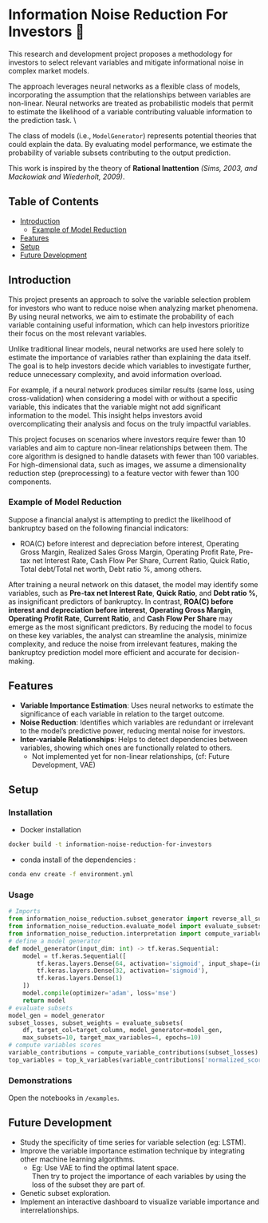 # Information Noise Reduction For Investors 🏦

This research and development project proposes a methodology for investors to select relevant variables and mitigate informational noise in complex market models. 

The approach leverages neural networks as a flexible class of models, incorporating the assumption that the relationships between variables are non-linear. Neural networks are treated as probabilistic models that permit to estimate the likelihood of a variable contributing valuable information to the prediction task. \

The class of models (i.e., ``ModelGenerator``) represents potential theories that could explain the data. By evaluating model performance, we estimate the probability of variable subsets contributing to the output prediction.

This work is inspired by the theory of **Rational Inattention** *(Sims, 2003, and Mackowiak and Wiederholt, 2009)*.

## Table of Contents

- [Introduction](#introduction)
    - [Example of Model Reduction](#example-of-model-reduction)
- [Features](#features)
- [Setup](#setup)
- [Future Development](#future-development)

## Introduction

This project presents an approach to solve the variable selection problem for investors who want to reduce noise when analyzing market phenomena. By using neural networks, we aim to estimate the probability of each variable containing useful information, which can help investors prioritize their focus on the most relevant variables. 

Unlike traditional linear models, neural networks are used here solely to estimate the importance of variables rather than explaining the data itself. The goal is to help investors decide which variables to investigate further, reduce unnecessary complexity, and avoid information overload. 

For example, if a neural network produces similar results (same loss, using cross-validation) when considering a model with or without a specific variable, this indicates that the variable might not add significant information to the model. This insight helps investors avoid overcomplicating their analysis and focus on the truly impactful variables.

This project focuses on scenarios where investors require fewer than 10 variables and aim to capture non-linear relationships between them. The core algorithm is designed to handle datasets with fewer than 100 variables. For high-dimensional data, such as images, we assume a dimensionality reduction step (preprocessing) to a feature vector with fewer than 100 components.

### Example of Model Reduction

Suppose a financial analyst is attempting to predict the likelihood of bankruptcy based on the following financial indicators: 
- ROA(C) before interest and depreciation before interest, Operating Gross Margin, Realized Sales Gross Margin, Operating Profit Rate, Pre-tax net Interest Rate, Cash Flow Per Share, Current Ratio, Quick Ratio, Total debt/Total net worth, Debt ratio %, among others.

After training a neural network on this dataset, the model may identify some variables, such as **Pre-tax net Interest Rate**, **Quick Ratio**, and **Debt ratio %**, as insignificant predictors of bankruptcy. In contrast, **ROA(C) before interest and depreciation before interest**, **Operating Gross Margin**, **Operating Profit Rate**, **Current Ratio**, and **Cash Flow Per Share** may emerge as the most significant predictors. By reducing the model to focus on these key variables, the analyst can streamline the analysis, minimize complexity, and reduce the noise from irrelevant features, making the bankruptcy prediction model more efficient and accurate for decision-making.



## Features

- **Variable Importance Estimation**: Uses neural networks to estimate the significance of each variable in relation to the target outcome.
- **Noise Reduction**: Identifies which variables are redundant or irrelevant to the model’s predictive power, reducing mental noise for investors.
- **Inter-variable Relationships**: Helps to detect dependencies between variables, showing which ones are functionally related to others.
    - Not implemented yet for non-linear relationships, (cf: Future Development, VAE)

## Setup

### Installation

- Docker installation

```sh
docker build -t information-noise-reduction-for-investors
```

- conda install of the dependencies :

```sh
conda env create -f environment.yml
```

### Usage

```python
# Imports
from information_noise_reduction.subset_generator import reverse_all_subsets_generator
from information_noise_reduction.evaluate_model import evaluate_subsets
from information_noise_reduction.interpretation import compute_variable_contributions
# define a model generator
def model_generator(input_dim: int) -> tf.keras.Sequential:
    model = tf.keras.Sequential([
        tf.keras.layers.Dense(64, activation='sigmoid', input_shape=(input_dim,)),
        tf.keras.layers.Dense(32, activation='sigmoid'),
        tf.keras.layers.Dense(1)
    ])
    model.compile(optimizer='adam', loss='mse')
    return model
# evaluate subsets
model_gen = model_generator
subset_losses, subset_weights = evaluate_subsets(
    df, target_col=target_column, model_generator=model_gen, 
    max_subsets=10, target_max_variables=4, epochs=10)
# compute variables scores
variable_contributions = compute_variable_contributions(subset_losses)
top_variables = top_k_variables(variable_contributions['normalized_scores'], 4)
```

### Demonstrations

Open the notebooks in `/examples`.

## Future Development

- Study the specificity of time series for variable selection (eg: LSTM).
- Improve the variable importance estimation technique by integrating other machine learning algorithms.
    - Eg: Use VAE to find the optimal latent space. \
    Then try to project the importance of each variables by using the loss of the subset they are part of.
- Genetic subset exploration.
- Implement an interactive dashboard to visualize variable importance and interrelationships.

